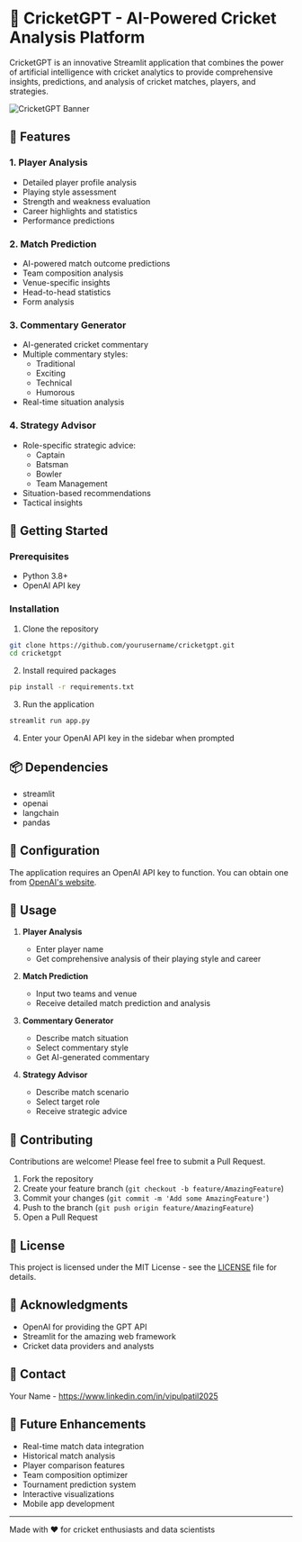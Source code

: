 # 🏏 CricketGPT - AI-Powered Cricket Analysis Platform

CricketGPT is an innovative Streamlit application that combines the power of artificial intelligence with cricket analytics to provide comprehensive insights, predictions, and analysis of cricket matches, players, and strategies.

![CricketGPT Banner](https://raw.githubusercontent.com/yourusername/cricketgpt/main/assets/banner.png)

## 🌟 Features

### 1. Player Analysis
- Detailed player profile analysis
- Playing style assessment
- Strength and weakness evaluation
- Career highlights and statistics
- Performance predictions

### 2. Match Prediction
- AI-powered match outcome predictions
- Team composition analysis
- Venue-specific insights
- Head-to-head statistics
- Form analysis

### 3. Commentary Generator
- AI-generated cricket commentary
- Multiple commentary styles:
  - Traditional
  - Exciting
  - Technical
  - Humorous
- Real-time situation analysis

### 4. Strategy Advisor
- Role-specific strategic advice:
  - Captain
  - Batsman
  - Bowler
  - Team Management
- Situation-based recommendations
- Tactical insights

## 🚀 Getting Started

### Prerequisites
- Python 3.8+
- OpenAI API key

### Installation

1. Clone the repository
```bash
git clone https://github.com/yourusername/cricketgpt.git
cd cricketgpt
```

2. Install required packages
```bash
pip install -r requirements.txt
```

3. Run the application
```bash
streamlit run app.py
```

4. Enter your OpenAI API key in the sidebar when prompted

## 📦 Dependencies

- streamlit
- openai
- langchain
- pandas

## 🔧 Configuration

The application requires an OpenAI API key to function. You can obtain one from [OpenAI's website](https://platform.openai.com/api-keys).

## 🎯 Usage

1. **Player Analysis**
   - Enter player name
   - Get comprehensive analysis of their playing style and career

2. **Match Prediction**
   - Input two teams and venue
   - Receive detailed match prediction and analysis

3. **Commentary Generator**
   - Describe match situation
   - Select commentary style
   - Get AI-generated commentary

4. **Strategy Advisor**
   - Describe match scenario
   - Select target role
   - Receive strategic advice

## 🤝 Contributing

Contributions are welcome! Please feel free to submit a Pull Request.

1. Fork the repository
2. Create your feature branch (`git checkout -b feature/AmazingFeature`)
3. Commit your changes (`git commit -m 'Add some AmazingFeature'`)
4. Push to the branch (`git push origin feature/AmazingFeature`)
5. Open a Pull Request

## 📝 License

This project is licensed under the MIT License - see the [LICENSE](LICENSE) file for details.

## 🙏 Acknowledgments

- OpenAI for providing the GPT API
- Streamlit for the amazing web framework
- Cricket data providers and analysts

## 📧 Contact

Your Name - https://www.linkedin.com/in/vipulpatil2025

## 🔮 Future Enhancements

- Real-time match data integration
- Historical match analysis
- Player comparison features
- Team composition optimizer
- Tournament prediction system
- Interactive visualizations
- Mobile app development

---

Made with ❤️ for cricket enthusiasts and data scientists

